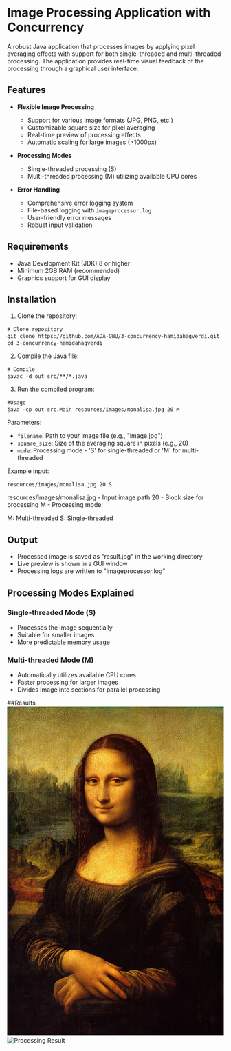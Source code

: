 # Image Processing Application with Concurrency
A robust Java application that processes images by applying pixel averaging effects with support for both single-threaded and multi-threaded processing. The application provides real-time visual feedback of the processing through a graphical user interface.

## Features

- **Flexible Image Processing**
  - Support for various image formats (JPG, PNG, etc.)
  - Customizable square size for pixel averaging
  - Real-time preview of processing effects
  - Automatic scaling for large images (>1000px)

- **Processing Modes**
  - Single-threaded processing (S)
  - Multi-threaded processing (M) utilizing available CPU cores
  
- **Error Handling**
  - Comprehensive error logging system
  - File-based logging with `imageprocessor.log`
  - User-friendly error messages
  - Robust input validation

## Requirements

- Java Development Kit (JDK) 8 or higher
- Minimum 2GB RAM (recommended)
- Graphics support for GUI display

## Installation

1. Clone the repository:
```
# Clone repository
git clone https://github.com/ADA-GWU/3-concurrency-hamidahagverdi.git
cd 3-concurrency-hamidahagverdi
```
2. Compile the Java file:
```
# Compile
javac -d out src/**/*.java
```
3. Run the compiled program:
```
#Usage
java -cp out src.Main resources/images/monalisa.jpg 20 M
```

Parameters:
- `filename`: Path to your image file (e.g., "image.jpg")
- `square_size`: Size of the averaging square in pixels (e.g., 20)
- `mode`: Processing mode - 'S' for single-threaded or 'M' for multi-threaded

Example input:
```
resources/images/monalisa.jpg 20 S
```
resources/images/monalisa.jpg - Input image path
20 - Block size for processing
M - Processing mode:

M: Multi-threaded
S: Single-threaded

## Output

- Processed image is saved as "result.jpg" in the working directory
- Live preview is shown in a GUI window
- Processing logs are written to "imageprocessor.log"

## Processing Modes Explained

### Single-threaded Mode (S)
- Processes the image sequentially
- Suitable for smaller images
- More predictable memory usage

### Multi-threaded Mode (M)
- Automatically utilizes available CPU cores
- Faster processing for larger images
- Divides image into sections for parallel processing


##Results
![Original Image](resources/images/monalisa.jpg)
![Processing Result](out/results.jpg)